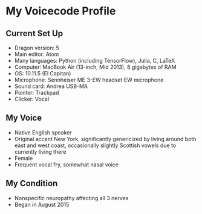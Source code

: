 # My Voicecode Profile

## Current Set Up
- Dragon version: 5
- Main editor: Atom
- Many languages: Python (including TensorFlow), Julia, C, LaTeX
- Computer: MacBook Air (13-inch, Mid 2013), 8 gigabytes of RAM
- OS: 10.11.5 (El Capitan)
- Microphone: Sennheiser ME 3-EW headset EW microphone
- Sound card: Andrea USB-MA
- Pointer: Trackpad
- Clicker: Vocal

## My Voice
- Native English speaker
- Original accent New York, significantly genericized by living around both east and west coast, occasionally slightly Scottish vowels due to currently living there
- Female
- Frequent vocal fry, somewhat nasal voice

## My Condition
- Nonspecific neuropathy affecting all 3 nerves
- Began in August 2015
